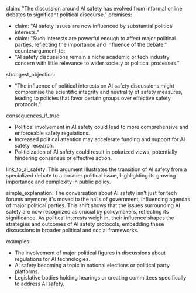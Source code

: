 claim: "The discussion around AI safety has evolved from informal online debates to significant political discourse."
premises:
  - claim: "AI safety issues are now influenced by substantial political interests."
  - claim: "Such interests are powerful enough to affect major political parties, reflecting the importance and influence of the debate."
counterargument_to:
  - "AI safety discussions remain a niche academic or tech industry concern with little relevance to wider society or political processes."

strongest_objection:
  - "The influence of political interests on AI safety discussions might compromise the scientific integrity and neutrality of safety measures, leading to policies that favor certain groups over effective safety protocols."

consequences_if_true:
  - Political involvement in AI safety could lead to more comprehensive and enforceable safety regulations.
  - Increased political attention may accelerate funding and support for AI safety research.
  - Politicization of AI safety could result in polarized views, potentially hindering consensus or effective action.

link_to_ai_safety: This argument illustrates the transition of AI safety from a specialized debate to a broader political issue, highlighting its growing importance and complexity in public policy.

simple_explanation:
  The conversation about AI safety isn't just for tech forums anymore; it's moved to the halls of government, influencing agendas of major political parties. This shift shows that the issues surrounding AI safety are now recognized as crucial by policymakers, reflecting its significance. As political interests weigh in, their influence shapes the strategies and outcomes of AI safety protocols, embedding these discussions in broader political and social frameworks.

examples:
  - The involvement of major political figures in discussions about regulations for AI technologies.
  - AI safety becoming a topic in national elections or political party platforms.
  - Legislative bodies holding hearings or creating committees specifically to address AI safety.